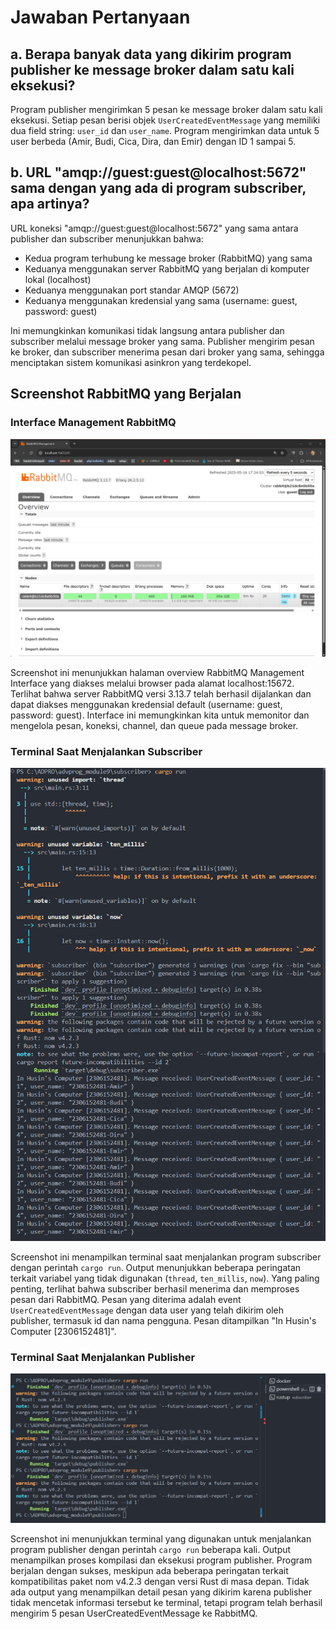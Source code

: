 # Jawaban Pertanyaan

## a. Berapa banyak data yang dikirim program publisher ke message broker dalam satu kali eksekusi?

Program publisher mengirimkan 5 pesan ke message broker dalam satu kali eksekusi. Setiap pesan berisi objek `UserCreatedEventMessage` yang memiliki dua field string: `user_id` dan `user_name`. Program mengirimkan data untuk 5 user berbeda (Amir, Budi, Cica, Dira, dan Emir) dengan ID 1 sampai 5.

## b. URL "amqp://guest:guest@localhost:5672" sama dengan yang ada di program subscriber, apa artinya?

URL koneksi "amqp://guest:guest@localhost:5672" yang sama antara publisher dan subscriber menunjukkan bahwa:

- Kedua program terhubung ke message broker (RabbitMQ) yang sama
- Keduanya menggunakan server RabbitMQ yang berjalan di komputer lokal (localhost)
- Keduanya menggunakan port standar AMQP (5672)
- Keduanya menggunakan kredensial yang sama (username: guest, password: guest)

Ini memungkinkan komunikasi tidak langsung antara publisher dan subscriber melalui message broker yang sama. Publisher mengirim pesan ke broker, dan subscriber menerima pesan dari broker yang sama, sehingga menciptakan sistem komunikasi asinkron yang terdekopel.

## Screenshot RabbitMQ yang Berjalan

### Interface Management RabbitMQ
![RabbitMQ Management Interface](images/chrome_Fst0z3jVGw.png)

Screenshot ini menunjukkan halaman overview RabbitMQ Management Interface yang diakses melalui browser pada alamat localhost:15672. Terlihat bahwa server RabbitMQ versi 3.13.7 telah berhasil dijalankan dan dapat diakses menggunakan kredensial default (username: guest, password: guest). Interface ini memungkinkan kita untuk memonitor dan mengelola pesan, koneksi, channel, dan queue pada message broker.

### Terminal Saat Menjalankan Subscriber
![Subscriber Terminal](images/Cursor_2K9WOIHBhs.png)

Screenshot ini menampilkan terminal saat menjalankan program subscriber dengan perintah `cargo run`. Output menunjukkan beberapa peringatan terkait variabel yang tidak digunakan (`thread`, `ten_millis`, `now`). Yang paling penting, terlihat bahwa subscriber berhasil menerima dan memproses pesan dari RabbitMQ. Pesan yang diterima adalah event `UserCreatedEventMessage` dengan data user yang telah dikirim oleh publisher, termasuk id dan nama pengguna. Pesan ditampilkan "In Husin's Computer [2306152481]".

### Terminal Saat Menjalankan Publisher
![Publisher Terminal](images/Cursor_hf8ubWAXVO.png)

Screenshot ini menunjukkan terminal yang digunakan untuk menjalankan program publisher dengan perintah `cargo run` beberapa kali. Output menampilkan proses kompilasi dan eksekusi program publisher. Program berjalan dengan sukses, meskipun ada beberapa peringatan terkait kompatibilitas paket nom v4.2.3 dengan versi Rust di masa depan. Tidak ada output yang menampilkan detail pesan yang dikirim karena publisher tidak mencetak informasi tersebut ke terminal, tetapi program telah berhasil mengirim 5 pesan UserCreatedEventMessage ke RabbitMQ. 